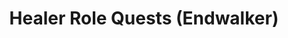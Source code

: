 ---
layout: quest-table
expansion: Role Quests
title: Healer Role Quests (Endwalker)
permalink: /quests/role/endwalker/healer
links:
  previous: /quests/role/shadowbringers/healer
  next: /quests/role/dawntrail/healer
quests:
  - name: Far from Free
    level: 85
    rowId: 69644
    questId: AktKba201_04108
    genre: Healer Role Quests (Endwalker)
    icon: '71140'
    issuer:
      location: Radz-at-Han
      coords: (7.6, 9.6)
      name: Ala Mhigan delegate
    steps:
      - location: The Lochs
        coords: (36.3, 31.7)
        name: Speak with the blasphemy hunter in the Ala Mhigan Quarter.
      - location: The Peaks
        coords: (21.4, 9.9)
        name: Speak with Raubahn outside Ala Gannha.
      - location: The Peaks
        coords: (21.5, 9.9)
        name: Tend to the soldiers.
      - location: The Peaks
        coords: (24.3, 6.9)
        name: Speak with Raubahn.
      - location: The Lochs
        coords: (36.2, 31.7)
        name: Speak with Raubahn in the Ala Mhigan Quarter.
    partQuestNo: 1
  - name: The Butcher's Blade
    level: 86
    rowId: 69645
    questId: AktKba211_04109
    genre: Healer Role Quests (Endwalker)
    icon: '71140'
    issuer:
      location: The Lochs
      coords: (36.3, 31.7)
      name: blasphemy hunter
    steps:
      - location: The Peaks
        coords: (24.3, 6.9)
        name: Speak with Fordola in Ala Gannha.
      - location: The Peaks
        coords: (33.0, 8.9)
        name: Survey the designated location and defeat any enemies that appear.
      - location: The Peaks
        coords: (33.3, 8.8)
        name: Inspect the dropped letter.
      - location: The Peaks
        coords: (24.7, 12.0)
        name: Survey the designated location and defeat any enemies that appear.
      - location: The Peaks
        coords: (24.4, 12.0)
        name: Inspect the dropped ring.
      - location: The Peaks
        coords: (24.4, 6.8)
        name: Deliver the possessions of the dead to Raganfrid.
      - location: The Peaks
        coords: (21.2, 7.2)
        name: Speak with Fordola.
      - location: The Peaks
        coords: (21.6, 6.3)
        name: Render aid to Fordola.
      - location: The Lochs
        coords: (36.2, 31.7)
        name: Speak with Raubahn in the Ala Mhigan Quarter.
    partQuestNo: 2
  - name: A New Battleground
    level: 87
    rowId: 69646
    questId: AktKba221_04110
    genre: Healer Role Quests (Endwalker)
    icon: '71140'
    issuer:
      location: The Lochs
      coords: (36.3, 31.7)
      name: blasphemy hunter
    steps:
      - location: Ul'dah - Steps of Thal
        coords: (11.3, 11.7)
        name: Speak with Raubahn in Ul'dah.
      - location: Ul'dah - Steps of Thal
        coords: (14.1, 11.5)
        name: Speak with Raubahn at the Sapphire Avenue Exchange.
      - location: Ul'dah - Steps of Thal
        coords: (13.2, 9.1)
        name: Speak with Raubahn and follow his lead.
      - location: Ul'dah - Steps of Thal
        coords: (13.2, 9.1)
        name: Speak with Raubahn and have him accompany you.
      - location: Ul'dah - Steps of Thal
        coords: (13.2, 9.1)
        name: Speak with Raubahn at the designated location.
      - location: Ul'dah - Steps of Thal
        coords: (11.3, 11.7)
        name: Speak with Raubahn on the Hustings Strip.
      - location: The Lochs
        coords: (36.2, 31.7)
        name: Speak with Raubahn in the Ala Mhigan Quarter.
    partQuestNo: 3
  - name: Laying the Past to Rest
    level: 88
    rowId: 69647
    questId: AktKba231_04111
    genre: Healer Role Quests (Endwalker)
    icon: '71140'
    issuer:
      location: The Lochs
      coords: (36.3, 31.7)
      name: blasphemy hunter
    steps:
      - location: The Lochs
        coords: (33.7, 34.0)
        name: Speak with Arenvald.
      - location: The Fringes
        coords: (30.3, 25.7)
        name: Deliver an invitation to M'rahz Nunh in the Peering Stones.
      - location: The Fringes
        coords: (28.0, 19.4)
        name: Deliver an invitation to Sarisha in Vira Nilya.
      - location: The Lochs
        coords: (33.7, 34.0)
        name: Speak with Arenvald in the Ala Mhigan Quarter.
      - location: The Lochs
        coords: (36.4, 31.8)
        name: Speak with the Royal Palace guard.
      - location: The Lochs
        coords: (36.2, 31.7)
        name: Speak with Raubahn.
    partQuestNo: 4
  - name: Trail of Skulls
    level: 89
    rowId: 69648
    questId: AktKba241_04112
    genre: Healer Role Quests (Endwalker)
    icon: '71140'
    issuer:
      location: The Lochs
      coords: (36.3, 31.7)
      name: blasphemy hunter
    steps:
      - location: The Peaks
        coords: (26.6, 6.7)
        name: Speak with Raubahn in Ala Gannha.
      - location: The Peaks
        coords: (24.4, 6.8)
        name: Speak with Raganfrid.
      - location: The Peaks
        coords: (37.1, 12.4)
        name: Speak with Raubahn.
      - location: The Peaks
        coords: (24.3, 6.8)
        name: Speak with Raubahn again.
      - location: The Lochs
        coords: (36.2, 31.7)
        name: Speak with Raubahn in the Ala Mhigan Quarter.
    partQuestNo: 5
  - name: The Gift of Mercy
    level: 90
    rowId: 69649
    questId: AktKba251_04113
    genre: Healer Role Quests (Endwalker)
    icon: '71140'
    issuer:
      location: The Lochs
      coords: (36.3, 31.7)
      name: blasphemy hunter
    steps:
      - location: The Lochs
        coords: (36.2, 30.2)
        name: Speak with Raubahn.
      - location: The Lochs
        coords: (36.3, 30.5)
        name: Speak with Raubahn.
      - location: The Lochs
        coords: (33.6, 33.9)
        name: Speak with Raubahn again.
      - location: Radz-at-Han
        coords: (7.6, 9.6)
        name: Speak with the Ala Mhigan ambassador in Sundrop.
    soloDuty: null
    unlocks:
      - id: 2962
        name: More than Guilt
        type: achievement
    partQuestNo: 6


  
---